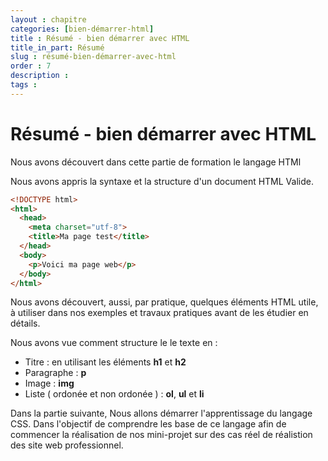 ```yaml
---
layout : chapitre
categories: [bien-démarrer-html]
title : Résumé - bien démarrer avec HTML
title_in_part: Résumé
slug : résumé-bien-démarrer-avec-html
order : 7
description : 
tags : 
---
```


# Résumé - bien démarrer avec HTML

<!-- note -->

Nous avons découvert dans cette partie de formation le langage HTMl

Nous avons appris la syntaxe et la structure d'un document HTML Valide.

<!-- end note -->

<!-- new slide -->

<!-- g layout : t 12-9 -->

```html
<!DOCTYPE html>
<html>
  <head>
    <meta charset="utf-8">
    <title>Ma page test</title>
  </head>
  <body>
    <p>Voici ma page web</p>
  </body>
</html>
```

<!-- new slide -->

<!-- g layout : 12-9 p-70 -->

<!-- note -->

Nous avons découvert, aussi,  par pratique, quelques éléments HTML utile, à utiliser dans nos exemples et travaux pratiques avant de les étudier en détails.

<!-- end note -->

Nous avons vue comment structure le le texte en : 

- Titre : en utilisant les éléments  **h1** et **h2**
- Paragraphe : **p**
- Image : **img**
- Liste ( ordonée et non ordonée ) : **ol**, **ul** et **li**

<!-- note -->

Dans la partie suivante, Nous allons démarrer l'apprentissage du langage CSS. Dans l'objectif de comprendre les base de ce langage afin de commencer la réalisation de nos mini-projet sur des cas réel de réalistion des site web professionnel.

<!-- end note -->